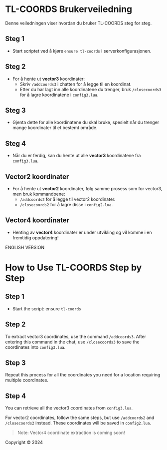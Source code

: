 # TL-COORDS Brukerveiledning

Denne veiledningen viser hvordan du bruker TL-COORDS steg for steg.

## Steg 1

- Start scriptet ved å kjøre `ensure tl-coords` i serverkonfigurasjonen.

## Steg 2

- For å hente ut **vector3** koordinater:
  - Skriv `/addcoords3` i chatten for å legge til en koordinat.
  - Etter du har lagt inn alle koordinatene du trenger, bruk `/closecoords3` for å lagre koordinatene i `config3.lua`.

## Steg 3

- Gjenta dette for alle koordinatene du skal bruke, spesielt når du trenger mange koordinater til et bestemt område.

## Steg 4

- Når du er ferdig, kan du hente ut alle **vector3** koordinatene fra `config3.lua`.

## Vector2 koordinater

- For å hente ut **vector2** koordinater, følg samme prosess som for vector3, men bruk kommandoene:
  - `/addcoords2` for å legge til vector2 koordinater.
  - `/closecoords2` for å lagre disse i `config2.lua`.

## Vector4 koordinater

- Henting av **vector4** koordinater er under utvikling og vil komme i en fremtidig oppdatering!


ENGLISH VERSION

# How to Use TL-COORDS Step by Step

## Step 1
- Start the script: ensure `tl-coords`

## Step 2
To extract vector3 coordinates, use the command `/addcoords3`. After entering this command in the chat, use `/closecoords3` to save the coordinates into `config3.lua`.

## Step 3
Repeat this process for all the coordinates you need for a location requiring multiple coordinates.

## Step 4
You can retrieve all the vector3 coordinates from `config3.lua`.

For vector2 coordinates, follow the same steps, but use `/addcoords2` and `/closecoords2` instead. These coordinates will be saved in `config2.lua`.

> Note: Vector4 coordinate extraction is coming soon!

Copyright © 2024
